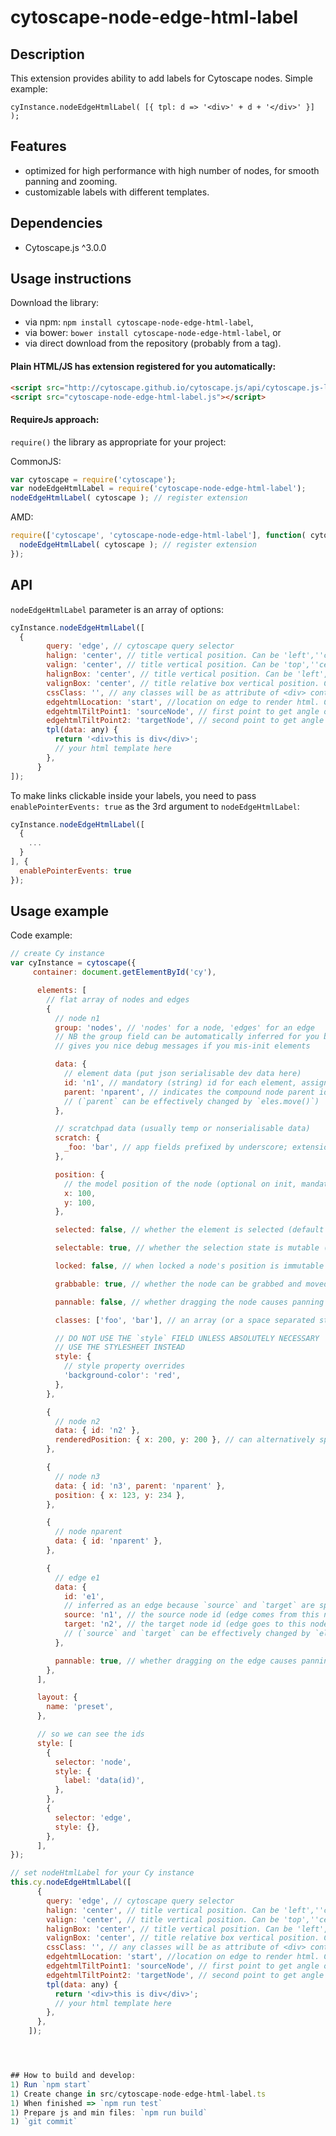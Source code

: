 cytoscape-node-edge-html-label
================================================================================


## Description

This extension provides ability to add labels for Cytoscape nodes. Simple example:

`cyInstance.nodeEdgeHtmlLabel( [{ tpl: d => '<div>' + d + '</div>' }] );`



## Features
- optimized for high performance with high number of nodes, for smooth panning and zooming.
- customizable labels with different templates.

## Dependencies

 * Cytoscape.js ^3.0.0


## Usage instructions

Download the library:
 * via npm: `npm install cytoscape-node-edge-html-label`,
 * via bower: `bower install cytoscape-node-edge-html-label`, or
 * via direct download from the repository (probably from a tag).

#### Plain HTML/JS has extension registered for you automatically:
```html
<script src="http://cytoscape.github.io/cytoscape.js/api/cytoscape.js-latest/cytoscape.min.js"></script>
<script src="cytoscape-node-edge-html-label.js"></script>
```

#### RequireJs approach:
`require()` the library as appropriate for your project:

CommonJS:
```js
var cytoscape = require('cytoscape');
var nodeEdgeHtmlLabel = require('cytoscape-node-edge-html-label');
nodeEdgeHtmlLabel( cytoscape ); // register extension
```

AMD:
```js
require(['cytoscape', 'cytoscape-node-edge-html-label'], function( cytoscape, nodeEdgeHtmlLabel ){
  nodeEdgeHtmlLabel( cytoscape ); // register extension
});
```


## API

`nodeEdgeHtmlLabel` parameter is an array of options:

```js
cyInstance.nodeEdgeHtmlLabel([
  {
        query: 'edge', // cytoscape query selector
        halign: 'center', // title vertical position. Can be 'left',''center, 'right'
        valign: 'center', // title vertical position. Can be 'top',''center, 'bottom'
        halignBox: 'center', // title vertical position. Can be 'left',''center, 'right'
        valignBox: 'center', // title relative box vertical position. Can be 'top',''center, 'bottom'
        cssClass: '', // any classes will be as attribute of <div> container for every title,
        edgehtmlLocation: 'start', //location on edge to render html. Can be 'start','end','center'. 'center' will be default
        edgehtmlTiltPoint1: 'sourceNode', // first point to get angle of tilt for html.Can be 'sourceNode','targetNode', control point (i.e 0,1,2...)
        edgehtmlTiltPoint2: 'targetNode', // second point to get angle of tilt for html.Can be 'sourceNode','targetNode', control point (i.e 0,1,2...)
        tpl(data: any) {
          return '<div>this is div</div>';
          // your html template here
        },
      }
]);
```

To make links clickable inside your labels, you need to pass `enablePointerEvents: true` as the 3rd argument to `nodeEdgeHtmlLabel`:

```js
cyInstance.nodeEdgeHtmlLabel([
  {
    ...
  }
], {
  enablePointerEvents: true
});
```

## Usage example

Code example:
```js
// create Cy instance
var cyInstance = cytoscape({
     container: document.getElementById('cy'),

      elements: [
        // flat array of nodes and edges
        {
          // node n1
          group: 'nodes', // 'nodes' for a node, 'edges' for an edge
          // NB the group field can be automatically inferred for you but specifying it
          // gives you nice debug messages if you mis-init elements

          data: {
            // element data (put json serialisable dev data here)
            id: 'n1', // mandatory (string) id for each element, assigned automatically on undefined
            parent: 'nparent', // indicates the compound node parent id; not defined => no parent
            // (`parent` can be effectively changed by `eles.move()`)
          },

          // scratchpad data (usually temp or nonserialisable data)
          scratch: {
            _foo: 'bar', // app fields prefixed by underscore; extension fields unprefixed
          },

          position: {
            // the model position of the node (optional on init, mandatory after)
            x: 100,
            y: 100,
          },

          selected: false, // whether the element is selected (default false)

          selectable: true, // whether the selection state is mutable (default true)

          locked: false, // when locked a node's position is immutable (default false)

          grabbable: true, // whether the node can be grabbed and moved by the user

          pannable: false, // whether dragging the node causes panning instead of grabbing

          classes: ['foo', 'bar'], // an array (or a space separated string) of class names that the element has

          // DO NOT USE THE `style` FIELD UNLESS ABSOLUTELY NECESSARY
          // USE THE STYLESHEET INSTEAD
          style: {
            // style property overrides
            'background-color': 'red',
          },
        },

        {
          // node n2
          data: { id: 'n2' },
          renderedPosition: { x: 200, y: 200 }, // can alternatively specify position in rendered on-screen pixels
        },

        {
          // node n3
          data: { id: 'n3', parent: 'nparent' },
          position: { x: 123, y: 234 },
        },

        {
          // node nparent
          data: { id: 'nparent' },
        },

        {
          // edge e1
          data: {
            id: 'e1',
            // inferred as an edge because `source` and `target` are specified:
            source: 'n1', // the source node id (edge comes from this node)
            target: 'n2', // the target node id (edge goes to this node)
            // (`source` and `target` can be effectively changed by `eles.move()`)
          },

          pannable: true, // whether dragging on the edge causes panning
        },
      ],

      layout: {
        name: 'preset',
      },

      // so we can see the ids
      style: [
        {
          selector: 'node',
          style: {
            label: 'data(id)',
          },
        },
        {
          selector: 'edge',
          style: {},
        },
      ],
});

// set nodeHtmlLabel for your Cy instance
this.cy.nodeEdgeHtmlLabel([
      {
        query: 'edge', // cytoscape query selector
        halign: 'center', // title vertical position. Can be 'left',''center, 'right'
        valign: 'center', // title vertical position. Can be 'top',''center, 'bottom'
        halignBox: 'center', // title vertical position. Can be 'left',''center, 'right'
        valignBox: 'center', // title relative box vertical position. Can be 'top',''center, 'bottom'
        cssClass: '', // any classes will be as attribute of <div> container for every title,
        edgehtmlLocation: 'start', //location on edge to render html. Can be 'start','end','center'. 'center' will be default
        edgehtmlTiltPoint1: 'sourceNode', // first point to get angle of tilt for html.Can be 'sourceNode','targetNode', control point (i.e 0,1,2...)
        edgehtmlTiltPoint2: 'targetNode', // second point to get angle of tilt for html.Can be 'sourceNode','targetNode', control point (i.e 0,1,2...)
        tpl(data: any) {
          return '<div>this is div</div>';
          // your html template here
        },
      },
    ]);




## How to build and develop:
1) Run `npm start`
1) Create change in src/cytoscape-node-edge-html-label.ts
1) When finished => `npm run test`
1) Prepare js and min files: `npm run build`
1) `git commit`



